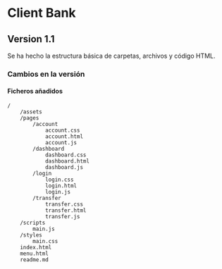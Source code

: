 # Client Bank

## Version 1.1

Se ha hecho la estructura básica de carpetas, archivos y código HTML.

### Cambios en la versión

#### Ficheros añadidos


``` code
/
    /assets
    /pages
        /account
            account.css
            account.html
            account.js
        /dashboard
            dashboard.css
            dashboard.html
            dashboard.js
        /login
            login.css
            login.html
            login.js
        /transfer
            transfer.css
            transfer.html
            transfer.js
    /scripts
        main.js
    /styles
        main.css
    index.html
    menu.html
    readme.md
```

